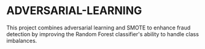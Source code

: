 # ADVERSARIAL-LEARNING
 This project combines adversarial learning and SMOTE to enhance fraud detection by improving the Random Forest classifier's ability to handle class imbalances.
